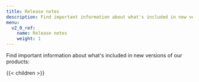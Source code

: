 ```yaml
---
title: Release notes
description: Find important information about what's included in new versions of InfluxData products.
menu:
  v2_0_ref:
    name: Release notes
    weight: 1
---
```


Find important information about what's included in new versions of our products:

{{< children >}}
